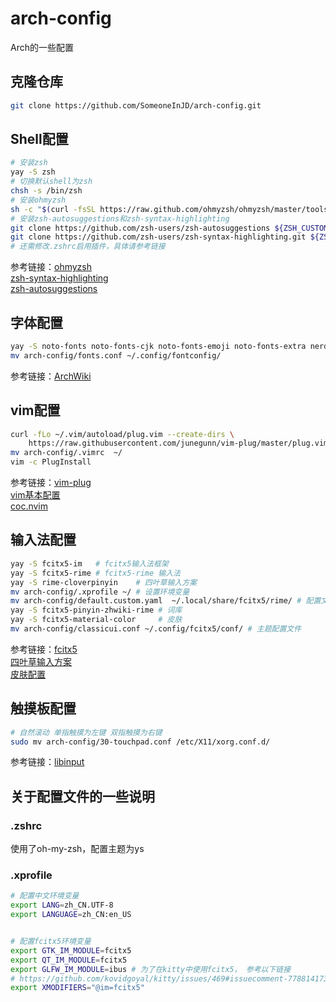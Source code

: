 # arch-config
Arch的一些配置

## 克隆仓库
```sh
git clone https://github.com/SomeoneInJD/arch-config.git
```
## Shell配置
```sh 
# 安装zsh
yay -S zsh
# 切换默认shell为zsh
chsh -s /bin/zsh
# 安装ohmyzsh
sh -c "$(curl -fsSL https://raw.github.com/ohmyzsh/ohmyzsh/master/tools/install.sh)"
# 安装zsh-autosuggestions和zsh-syntax-highlighting
git clone https://github.com/zsh-users/zsh-autosuggestions ${ZSH_CUSTOM:-~/.oh-my-zsh/custom}/plugins/zsh-autosuggestions
git clone https://github.com/zsh-users/zsh-syntax-highlighting.git ${ZSH_CUSTOM:-~/.oh-my-zsh/custom}/plugins/zsh-syntax-highlighting
# 还需修改.zshrc启用插件，具体请参考链接
```
参考链接：[ohmyzsh](https://ohmyz.sh/#install)  
          [zsh-syntax-highlighting](https://github.com/zsh-users/zsh-syntax-highlighting/blob/master/INSTALL.md)  
          [zsh-autosuggestions](https://github.com/zsh-users/zsh-autosuggestions/blob/master/INSTALL.md)
## 字体配置
```sh
yay -S noto-fonts noto-fonts-cjk noto-fonts-emoji noto-fonts-extra nerd-fonts-fira-code
mv arch-config/fonts.conf ~/.config/fontconfig/
```
参考链接：[ArchWiki](https://wiki.archlinux.org/index.php/Font_configuration)
## vim配置
```sh
curl -fLo ~/.vim/autoload/plug.vim --create-dirs \
    https://raw.githubusercontent.com/junegunn/vim-plug/master/plug.vim
mv arch-config/.vimrc  ~/ 
vim -c PlugInstall
```
参考链接：[vim-plug](https://github.com/junegunn/vim-plug)  
          [vim基本配置](http://www.ruanyifeng.com/blog/2018/09/vimrc.html)  
          [coc.nvim](https://github.com/neoclide/coc.nvim)
## 输入法配置
```sh
yay -S fcitx5-im   # fcitx5输入法框架
yay -S fcitx5-rime # fcitx5-rime 输入法
yay -S rime-cloverpinyin    # 四叶草输入方案
mv arch-config/.xprofile ~/ # 设置环境变量
mv arch-config/default.custom.yaml  ~/.local/share/fcitx5/rime/ # 配置文件
yay -S fcitx5-pinyin-zhwiki-rime # 词库
yay -S fcitx5-material-color     # 皮肤
mv arch-config/classicui.conf ~/.config/fcitx5/conf/ # 主题配置文件
```
参考链接：[fcitx5](https://wiki.archlinux.org/index.php/Fcitx5)  
          [四叶草输入方案](https://github.com/fkxxyz/rime-cloverpinyin)  
          [皮肤配置](https://github.com/hosxy/Fcitx5-Material-Color)
## 触摸板配置
```sh
# 自然滚动 单指触摸为左键 双指触摸为右键
sudo mv arch-config/30-touchpad.conf /etc/X11/xorg.conf.d/
```
参考链接：[libinput](https://wiki.archlinux.org/index.php/Libinput)
## 关于配置文件的一些说明
### .zshrc
使用了oh-my-zsh，配置主题为ys
### .xprofile
```sh
# 配置中文环境变量
export LANG=zh_CN.UTF-8
export LANGUAGE=zh_CN:en_US


# 配置fcitx5环境变量
export GTK_IM_MODULE=fcitx5
export QT_IM_MODULE=fcitx5
export GLFW_IM_MODULE=ibus # 为了在kitty中使用fcitx5， 参考以下链接
# https://github.com/kovidgoyal/kitty/issues/469#issuecomment-778814173
export XMODIFIERS="@im=fcitx5"
```





